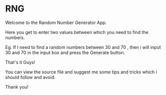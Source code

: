 # RNG
Welcome to the Random Number Generator App.

Here you get to enter two values between which you need to find the numbers.

Eg. If I need to find a random numbers between 30 and 70 , then i will input 30 and 70 in the input box and press the Generate button.

That's it Guys!

You can view the source file and suggest me some tips and tricks which i should follow and avoid.

Thank you!